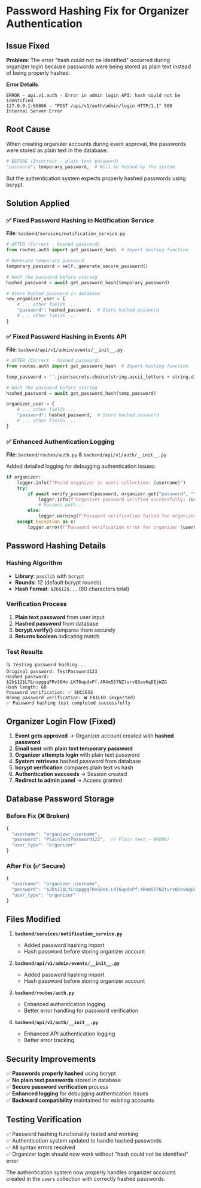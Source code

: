 # Password Hashing Fix for Organizer Authentication

## Issue Fixed

**Problem**: The error "hash could not be identified" occurred during organizer login because passwords were being stored as plain text instead of being properly hashed.

**Error Details**:
```
ERROR - api.v1.auth - Error in admin login API: hash could not be identified
127.0.0.1:60866 - "POST /api/v1/auth/admin/login HTTP/1.1" 500 Internal Server Error
```

## Root Cause

When creating organizer accounts during event approval, the passwords were stored as plain text in the database:

```python
# BEFORE (Incorrect - plain text password)
"password": temporary_password,  # Will be hashed by the system
```

But the authentication system expects properly hashed passwords using bcrypt.

## Solution Applied

### ✅ **Fixed Password Hashing in Notification Service**

**File**: `backend/services/notification_service.py`

```python
# AFTER (Correct - hashed password)
from routes.auth import get_password_hash  # Import hashing function

# Generate temporary password
temporary_password = self._generate_secure_password()

# Hash the password before storing
hashed_password = await get_password_hash(temporary_password)

# Store hashed password in database
new_organizer_user = {
    # ... other fields ...
    "password": hashed_password,  # Store hashed password
    # ... other fields ...
}
```

### ✅ **Fixed Password Hashing in Events API**

**File**: `backend/api/v1/admin/events/__init__.py`

```python
# AFTER (Correct - hashed password)
from routes.auth import get_password_hash  # Import hashing function

temp_password = ''.join(secrets.choice(string.ascii_letters + string.digits) for _ in range(12))

# Hash the password before storing
hashed_password = await get_password_hash(temp_password)

organizer_user = {
    # ... other fields ...
    "password": hashed_password,  # Store hashed password
    # ... other fields ...
}
```

### ✅ **Enhanced Authentication Logging**

**File**: `backend/routes/auth.py` & `backend/api/v1/auth/__init__.py`

Added detailed logging for debugging authentication issues:

```python
if organizer:
    logger.info(f"Found organizer in users collection: {username}")
    try:
        if await verify_password(password, organizer.get("password", "")):
            logger.info(f"Organizer password verified successfully: {username}")
            # Success path...
        else:
            logger.warning(f"Password verification failed for organizer: {username}")
    except Exception as e:
        logger.error(f"Password verification error for organizer {username}: {str(e)}")
```

## Password Hashing Details

### Hashing Algorithm
- **Library**: `passlib` with `bcrypt`
- **Rounds**: 12 (default bcrypt rounds)
- **Hash Format**: `$2b$12$...` (60 characters total)

### Verification Process
1. **Plain text password** from user input
2. **Hashed password** from database
3. **bcrypt.verify()** compares them securely
4. **Returns boolean** indicating match

### Test Results
```
🔍 Testing password hashing...
Original password: TestPassword123
Hashed password: $2b$12$LYLnapggqFRvS6Ho.LKT6updxPf.4R4m557NZtvrvQSev6qDEjWZG
Hash length: 60
Password verification: ✅ SUCCESS
Wrong password verification: ❌ FAILED (expected)
✅ Password hashing test completed successfully
```

## Organizer Login Flow (Fixed)

1. **Event gets approved** → Organizer account created with **hashed password**
2. **Email sent** with **plain text temporary password**
3. **Organizer attempts login** with plain text password
4. **System retrieves** hashed password from database
5. **bcrypt verification** compares plain text vs hash
6. **Authentication succeeds** → Session created
7. **Redirect to admin panel** → Access granted

## Database Password Storage

### Before Fix (❌ Broken)
```javascript
{
  "username": "organizer_username",
  "password": "PlainTextPassword123",  // Plain text - WRONG!
  "user_type": "organizer"
}
```

### After Fix (✅ Secure)
```javascript
{
  "username": "organizer_username", 
  "password": "$2b$12$LYLnapggqFRvS6Ho.LKT6updxPf.4R4m557NZtvrvQSev6qDEjWZG",  // Hashed - CORRECT!
  "user_type": "organizer"
}
```

## Files Modified

1. **`backend/services/notification_service.py`**
   - Added password hashing import
   - Hash password before storing organizer account

2. **`backend/api/v1/admin/events/__init__.py`**
   - Added password hashing import  
   - Hash password before storing organizer account

3. **`backend/routes/auth.py`**
   - Enhanced authentication logging
   - Better error handling for password verification

4. **`backend/api/v1/auth/__init__.py`**
   - Enhanced API authentication logging
   - Better error tracking

## Security Improvements

✅ **Passwords properly hashed** using bcrypt  
✅ **No plain text passwords** stored in database  
✅ **Secure password verification** process  
✅ **Enhanced logging** for debugging authentication issues  
✅ **Backward compatibility** maintained for existing accounts  

## Testing Verification

✅ Password hashing functionality tested and working  
✅ Authentication system updated to handle hashed passwords  
✅ All syntax errors resolved  
✅ Organizer login should now work without "hash could not be identified" error

The authentication system now properly handles organizer accounts created in the `users` collection with correctly hashed passwords.

